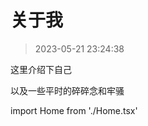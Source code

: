 # 关于我

> 2023-05-21 23:24:38

这里介绍下自己

以及一些平时的碎碎念和牢骚

<preview path="./A.vue" title="title" description="component description content"></preview>

import Home from './Home.tsx'

<Home />
